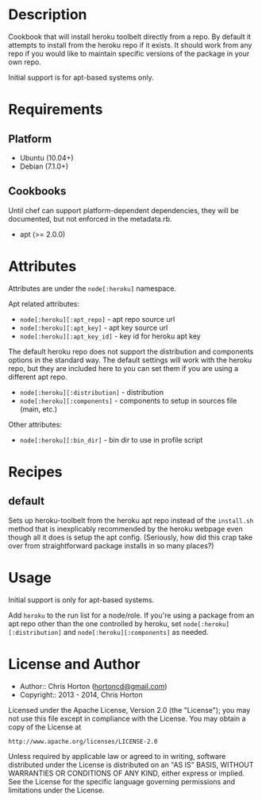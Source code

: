 Description
===========

Cookbook that will install heroku toolbelt directly from a repo.  By
default it attempts to install from the heroku repo if it exists.  It
should work from any repo if you would like to maintain specific
versions of the package in your own repo.

Initial support is for apt-based systems only.

Requirements
============

## Platform

* Ubuntu (10.04+)
* Debian (7.1.0+)

## Cookbooks

Until chef can support platform-dependent dependencies, they will be
documented, but not enforced in the metadata.rb.

* apt (>= 2.0.0)

Attributes
==========

Attributes are under the `node[:heroku]` namespace.

Apt related attributes:

* `node[:heroku][:apt_repo]` - apt repo source url
* `node[:heroku][:apt_key]` - apt key source url
* `node[:heroku][:apt_key_id]` - key id for heroku apt key

The default heroku repo does not support the distribution and components
options in the standard way.  The default settings will work with the 
heroku repo, but they are included here to you can set them if you are
using a different apt repo.

* `node[:heroku][:distribution]` - distribution
* `node[:heroku][:components]` - components to setup in sources file (main, etc.)


Other attributes:

* `node[:heroku][:bin_dir]` - bin dir to use in profile script

Recipes
=======

## default

Sets up heroku-toolbelt from the heroku apt repo instead of the
`install.sh` method that is inexplicably recommended by the heroku 
webpage even though all it does is setup the apt config.  (Seriously,
how did this crap take over from straightforward package installs in so
many places?)

Usage
=====

Initial support is only for apt-based systems.

Add `heroku` to the run list for a node/role.  If you're using a
package from an apt repo other than the one controlled by heroku, set 
`node[:heroku][:distribution]` and `node[:heroku][:components]` as
needed.

License and Author
==================

- Author:: Chris Horton (<hortoncd@gmail.com>)
- Copyright:: 2013 - 2014, Chris Horton

Licensed under the Apache License, Version 2.0 (the "License");
you may not use this file except in compliance with the License.
You may obtain a copy of the License at

    http://www.apache.org/licenses/LICENSE-2.0

Unless required by applicable law or agreed to in writing, software
distributed under the License is distributed on an "AS IS" BASIS,
WITHOUT WARRANTIES OR CONDITIONS OF ANY KIND, either express or implied.
See the License for the specific language governing permissions and
limitations under the License.
